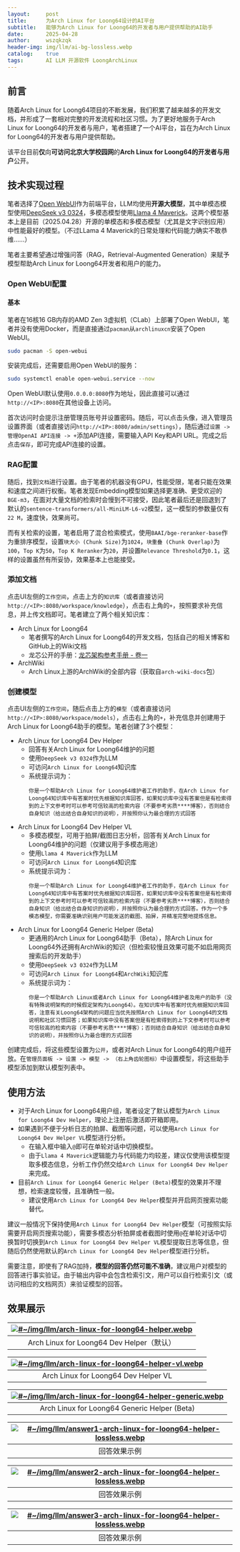```yaml
---
layout:     post
title:      为Arch Linux for Loong64设计的AI平台
subtitle:   能够为Arch Linux for Loong64的开发者与用户提供帮助的AI助手
date:       2025-04-28
author:     wszqkzqk
header-img: img/llm/ai-bg-lossless.webp
catalog:    true
tags:       AI LLM 开源软件 LoongArchLinux
---
```


## 前言

随着Arch Linux for Loong64项目的不断发展，我们积累了越来越多的开发文档，并形成了一套相对完整的开发流程和社区习惯。为了更好地服务于Arch Linux for Loong64的开发者与用户，笔者搭建了一个AI平台，旨在为Arch Linux for Loong64的开发者与用户提供帮助。

该平台目前**仅**向**可访问北京大学校园网**的**Arch Linux for Loong64的开发者与用户**公开。

## 技术实现过程

笔者选择了[Open WebUI](https://docs.openwebui.com/)作为前端平台，LLM均使用**开源大模型**，其中单模态模型使用[DeepSeek v3 0324](https://api-docs.deepseek.com/zh-cn/news/news250325)，多模态模型使用[Llama 4 Maverick](https://www.llama.com/models/llama-4/)。这两个模型基本上是目前（2025.04.28）开源的单模态和多模态模型（尤其是文字识别应用）中性能最好的模型。（不过LLama 4 Maverick的日常处理和代码能力确实不敢恭维……）

笔者主要希望通过增强问答（RAG，Retrieval-Augmented Generation）来赋予模型帮助Arch Linux for Loong64开发者和用户的能力。

### Open WebUI配置

#### 基本

笔者在16核16 GB内存的AMD Zen 3虚拟机（CLab）上部署了Open WebUI，笔者并没有使用Docker，而是直接通过`pacman`从`archlinuxcn`安装了Open WebUI。

```bash
sudo pacman -S open-webui
```

安装完成后，还需要启用Open WebUI的服务：

```bash
sudo systemctl enable open-webui.service --now
```

Open WebUI默认使用`0.0.0.0:8080`作为地址，因此直接可以通过`http://<IP>:8080`在其他设备上访问。

首次访问时会提示注册管理员账号并设置密码。随后，可以点击头像，进入管理员设置界面（或者直接访问`http://<IP>:8080/admin/settings`），随后通过`设置 -> 管理OpenAI API连接 -> +`添加API连接，需要输入API Key和API URL。完成之后点击`保存`，即可完成API连接的设置。

### RAG配置

随后，找到`文档`进行设置。由于笔者的机器没有GPU，性能受限，笔者只能在效果和速度之间进行权衡。笔者发现Embedding模型如果选择更准确、更受欢迎的`BGE-m3`，在面对大量文档的检索时会慢到不可接受，因此笔者最后还是回退到了默认的`sentence-transformers/all-MiniLM-L6-v2`模型，这一模型的参数量仅有`22 M`，速度快，效果尚可。

而有关检索的设置，笔者启用了混合检索模式，使用`BAAI/bge-reranker-base`作为重排序模型，设置`块大小 (Chunk Size)`为`1024`，`块重叠 (Chunk Overlap)`为`100`，`Top K`为`50`，`Top K Reranker`为`20`，并设置`Relevance Threshold`为`0.1`，这样的设置虽然有所妥协，效果基本上也能接受。

### 添加文档

点击UI左侧的`工作空间`，点击上方的`知识库`（或者直接访问`http://<IP>:8080/workspace/knowledge`），点击右上角的`+`，按照要求补充信息，并上传文档即可。笔者建立了两个相关知识库：

* Arch Linux for Loong64
  * 笔者撰写的Arch Linux for Loong64的开发文档，包括自己的相关博客和GitHub上的Wiki文档
  * 龙芯公开的手册：[龙芯架构参考手册 - 卷一](https://github.com/loongson/LoongArch-Documentation/releases/latest/download/LoongArch-Vol1-v1.10-CN.pdf)
* ArchWiki
  * Arch Linux上游的ArchWiki的全部内容（获取自`arch-wiki-docs`包）

### 创建模型

点击UI左侧的`工作空间`，随后点击上方的`模型`（或者直接访问`http://<IP>:8080/workspace/models`），点击右上角的`+`，补充信息并创建用于Arch Linux for Loong64助手的模型。笔者创建了3个模型：

* Arch Linux for Loong64 Dev Helper
  * 回答有关Arch Linux for Loong64维护的问题
  * 使用`DeepSeek v3 0324`作为LLM
  * 可访问`Arch Linux for Loong64`知识库
  * 系统提示词为：
    ```
    你是一个帮助Arch Linux for Loong64维护者工作的助手，在Arch Linux for Loong64知识库中有答案时优先根据知识库回答，如果知识库中没有答案但是有检索得到的上下文参考时可以参考可信较高的检索内容（不要参考劣质****博客），否则结合自身知识（给出结合自身知识的说明），并按照你认为最合理的方式回答
    ```
* Arch Linux for Loong64 Dev Helper VL
  * 多模态模型，可用于拍屏/截图日志分析，回答有关Arch Linux for Loong64维护的问题（仅建议用于多模态用途）
  * 使用`Llama 4 Maverick`作为LLM
  * 可访问`Arch Linux for Loong64`知识库
  * 系统提示词为：
    ```
    你是一个帮助Arch Linux for Loong64维护者工作的助手，在Arch Linux for Loong64知识库中有答案时优先根据知识库回答，如果知识库中没有答案但是有检索得到的上下文参考时可以参考可信较高的检索内容（不要参考劣质****博客），否则结合自身知识（给出结合自身知识的说明），并按照你认为最合理的方式回答。作为一个多模态模型，你需要准确识别用户可能发送的截图、拍屏，并精准完整地提炼信息。
    ```
* Arch Linux for Loong64 Generic Helper (Beta)
  * 更通用的Arch Linux for Loong64助手（Beta），除Arch Linux for Loong64外还拥有ArchWiki的知识（但检索较慢且效果可能不如启用网页搜索后的开发助手）
  * 使用`DeepSeek v3 0324`作为LLM
  * 可访问`Arch Linux for Loong64`和`ArchWiki`知识库
  * 系统提示词为：
    ```
    你是一个帮助Arch Linux或者Arch Linux for Loong64维护者及用户的助手（没有特殊说明架构的时候假定架构为Loong64）。在知识库中有答案时优先根据知识库回答，注意有关Loong64架构的问题应当优先按照Arch Linux for Loong64的文档说明和社区习惯回答；如果知识库中没有答案但是有检索得到的上下文参考时可以参考可信较高的检索内容（不要参考劣质****博客）；否则结合自身知识（给出结合自身知识的说明），并按照你认为最合理的方式回答
    ```

创建完成后，将这些模型设置为`公开`，或者对Arch Linux for Loong64的用户组开放。在`管理员面板 -> 设置 -> 模型 -> （右上角齿轮图标）`中设置模型，将这些助手模型添加到默认模型列表中。

## 使用方法

* 对于Arch Linux for Loong64用户组，笔者设定了默认模型为`Arch Linux for Loong64 Dev Helper`，理论上注册后激活即开箱即用。
* 如果遇到不便于分析日志的拍屏、截图等问题，可以使用`Arch Linux for Loong64 Dev Helper VL`模型进行分析。
  * 在输入框中输入`@`即可在单轮对话中切换模型。
  * 由于`Llama 4 Maverick`逻辑能力与代码能力均较差，建议仅使用该模型提取多模态信息，分析工作仍然交给`Arch Linux for Loong64 Dev Helper`来完成。
* 目前`Arch Linux for Loong64 Generic Helper (Beta)`模型的效果并不理想，检索速度较慢，且准确性一般。
  * 建议使用`Arch Linux for Loong64 Dev Helper`模型并开启网页搜索功能替代。

建议一般情况下保持使用`Arch Linux for Loong64 Dev Helper`模型（可按照实际需要开启网页搜索功能），需要多模态分析拍屏或者截图时使用`@`在单轮对话中切换暂时切换到`Arch Linux for Loong64 Dev Helper VL`模型提取日志等信息，但随后仍然使用默认的`Arch Linux for Loong64 Dev Helper`模型进行分析。

需要注意，即使有了RAG加持，**模型的回答仍然可能不准确**，建议用户对模型的回答进行事实验证。由于输出内容中会包含检索引文，用户可以自行检索引文（或访问相应的文档网页）来验证模型的回答。

## 效果展示

|[![#~/img/llm/arch-linux-for-loong64-helper.webp](/img/llm/arch-linux-for-loong64-helper.webp)](/img/llm/arch-linux-for-loong64-helper.webp)|
|:----:|
|Arch Linux for Loong64 Dev Helper（默认）|

|[![#~/img/llm/arch-linux-for-loong64-helper-vl.webp](/img/llm/arch-linux-for-loong64-helper-vl.webp)](/img/llm/arch-linux-for-loong64-helper-vl.webp)|
|:----:|
|Arch Linux for Loong64 Dev Helper VL|

|[![#~/img/llm/arch-linux-for-loong64-helper-generic.webp](/img/llm/arch-linux-for-loong64-helper-generic.webp)](/img/llm/arch-linux-for-loong64-helper-generic.webp)|
|:----:|
|Arch Linux for Loong64 Generic Helper (Beta)|

|[![#~/img/llm/answer1-arch-linux-for-loong64-helper-lossless.webp](/img/llm/answer1-arch-linux-for-loong64-helper-lossless.webp)](/img/llm/answer1-arch-linux-for-loong64-helper-lossless.webp)|
|:----:|
|回答效果示例|

|[![#~/img/llm/answer2-arch-linux-for-loong64-helper-lossless.webp](/img/llm/answer2-arch-linux-for-loong64-helper-lossless.webp)](/img/llm/answer2-arch-linux-for-loong64-helper-lossless.webp)|
|:----:|
|回答效果示例|

|[![#~/img/llm/answer3-arch-linux-for-loong64-helper-lossless.webp](/img/llm/answer3-arch-linux-for-loong64-helper-lossless.webp)](/img/llm/answer3-arch-linux-for-loong64-helper-lossless.webp)|
|:----:|
|回答效果示例|
